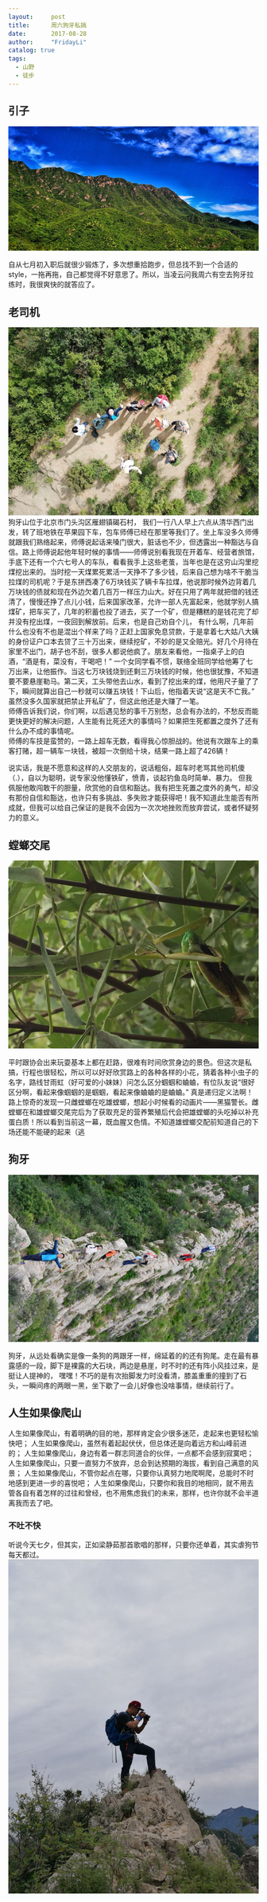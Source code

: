 ```yaml
---
layout:     post
title:      周六狗牙私搞
date:       2017-08-28
author:     "FridayLi"
catalog: true
tags:
  - 山野
  - 徒步
---
```


## 引子
![描述](/img/old-post/d9ffbdeddda82f96c596d5f29ddc84ca.JPEG)  

自从七月初入职后就很少锻炼了，多次想重拾跑步，但总找不到一个合适的style，一拖再拖，自己都觉得不好意思了。所以，当凌云问我周六有空去狗牙拉练时，我很爽快的就答应了。

## 老司机
![描述](/img/old-post/509938f77f33c47adc6bc0328b9cdc73.JPEG)
狗牙山位于北京市门头沟区雁翅镇碣石村， 我们一行八人早上六点从清华西门出发，转了班地铁在苹果园下车，包车师傅已经在那里等我们了。坐上车没多久师傅就跟我们熟络起来，师傅说起话来嗓门很大，脏话也不少，但透露出一种豁达与自信。路上师傅说起他年轻时候的事情——师傅说别看我现在开着车、经营者旅馆，手底下还有一个六七号人的车队，看看我手上这些老茧，当年也是在这穷山沟里挖煤挖出来的。当时挖一天煤累死累活一天挣不了多少钱，后来自己想为啥不干脆当拉煤的司机呢？于是东拼西凑了6万块钱买了辆卡车拉煤，他说那时候外边背着几万块钱的债就和现在外边欠着几百万一样压力山大。好在只用了两年就把借的钱还清了，慢慢还挣了点儿小钱，后来国家改革，允许一部人先富起来，他就学别人搞煤矿，把车买了，几年的积蓄也投了进去，买了一个矿，但是糟糕的是钱花完了却并没有挖出煤，一夜回到解放前。后来，也是自己劝自个儿， 有什么啊，几年前什么也没有不也是混出个样来了吗？正赶上国家免息贷款，于是拿着七大姑八大姨的身份证户口本去贷了三十万出来，继续挖矿，不妙的是又全赔光。好几个月待在家里不出门，胡子也不刮，很多人都说他疯了。朋友来看他，一指桌子上的白酒，“酒是有，菜没有，干喝吧！”  一个女同学看不惯，联络全班同学给他筹了七万出来，让他振作。当这七万块钱烧到还剩三万块钱的时候，他也很犹豫，不知道要不要悬崖勒马。第二天，工头带他去山水，看到了挖出来的煤，他用尺子量了了下，瞬间就算出自己一秒就可以赚五块钱！下山后，他指着天说“这是天不亡我。” 虽然没多久国家就把禁止开私矿了，但这此他还是大赚了一笔。  
师傅告诉我们说，你们啊，以后遇见愁的事千万别愁，总会有办法的，不愁反而能更快更好的解决问题，人生能有比死还大的事情吗？如果把生死都置之度外了还有什么办不成的事情呢。  
师傅的车技是蛮赞的，一路上超车无数，看得我心惊胆战的。他说有次跟车上的乘客打赌，超一辆车一块钱，被超一次倒给十块，结果一路上超了426辆！

说实话，我是不愿意和这样的人交朋友的，说话粗俗，超车时老骂其他司机傻（.），自以为聪明，说专家没他懂铁矿，愤青，谈起钓鱼岛时简单、暴力。 但我佩服他敢闯敢干的胆量，欣赏他的自信和豁达。我有把生死置之度外的勇气，却没有那份自信和豁达，也许只有多挑战、多失败才能获得吧！我不知道此生能否有所成就，但我可以给自己保证的是我不会因为一次次地挫败而放弃尝试，或者怀疑努力的意义。


## 螳螂交尾
![描述](/img/old-post/99f73d6b2ec8a830d7388b5c0a4fb17c.JPEG)  

平时跟协会出来玩耍基本上都在赶路，很难有时间欣赏身边的景色。但这次是私搞，行程也很轻松，所以可以好好欣赏路上的各种各样的小花，猜着各种小虫子的名字，路线甘雨虹（好可爱的小妹妹）问怎么区分蝈蝈和蛐蛐，有位队友说“很好区分啊，看起来像蝈蝈的是蝈蝈，看起来像蛐蛐的是蛐蛐。” 真是递归定义法啊！
路上惊奇的发现一只雌螳螂在吃雄螳螂，想起小时候看的动画片——黑猫警长。雌螳螂在和雄螳螂交尾完后为了获取充足的营养繁殖后代会把雄螳螂的头吃掉以补充蛋白质！所以看到当前这一幕，既血腥又色情。不知道雄螳螂交配前知道自己的下场还能不能硬的起来（逃

## 狗牙
![描述](/img/old-post/0ad10e0ca632cf38ab08fe21e14605d5.JPEG)  

狗牙，从远处看确实是像一条狗的两跟牙一样，绵延着的的还有狗尾。走在最有暴露感的一段，脚下是裸露的大石块，两边是悬崖，时不时的还有阵小风挂过来，是挺让人提神的， 嘿嘿！不巧的是有次抬脚发力时没看清，膝盖重重的撞到了石头，一瞬间疼的两眼一黑，坐下歇了一会儿好像也没啥事情，继续前行了。
## 人生如果像爬山
人生如果像爬山，有着明确的目的地，那样肯定会少很多迷茫，走起来也更轻松愉快吧；
人生如果像爬山，虽然有着起起伏伏，但总体还是向着远方和山峰前进的；
人生如果像爬山，身边有着一群志同道合的伙伴，一点都不会感到寂寞吧；
人生如果像爬山，只要一直努力不放弃，总会到达预期的海拔，看到自己满意的风景；
人生如果像爬山，不管你起点在哪，只要你认真努力地爬啊爬，总能时不时地感到更进一步的喜悦吧；
人生如果像爬山，只要你和我目的地相同，就不用去管各自有着怎样的过往和曾经，也不用焦虑我们的未来，那样，也许你就不会半道离我而去了吧。

### 不吐不快
听说今天七夕，但其实，正如梁静茹那首歌唱的那样，只要你还单着，其实虐狗节每天都过。
![描述](/img/old-post//5985ba1f80f21583f3bb4e6f5aaf24d3.JPEG)  
